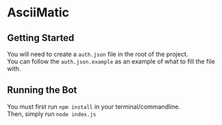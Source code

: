 # AsciiMatic

## Getting Started
You will need to create a `auth.json` file in the root of the project.  
You can follow the `auth.json.example` as an example of what to fill the file with.  

## Running the Bot
You must first run `npm install` in your terminal/commandline.  
Then, simply run `node index.js`

